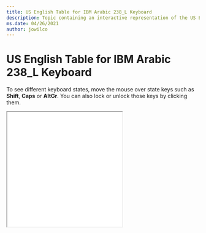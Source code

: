 ```yaml
--- 
title: US English Table for IBM Arabic 238_L Keyboard 
description: Topic containing an interactive representation of the US English Table for IBM Arabic 238_L Keyboard 
ms.date: 04/26/2021 
author: jowilco 
--- 
```

 
# US English Table for IBM Arabic 238_L Keyboard 
 
To see different keyboard states, move the mouse over state keys such as **Shift**, **Caps** or **AltGr**. You can also lock or unlock those keys by clicking them. 
 
<iframe src="kbdusa.html" height="300"></iframe> 
